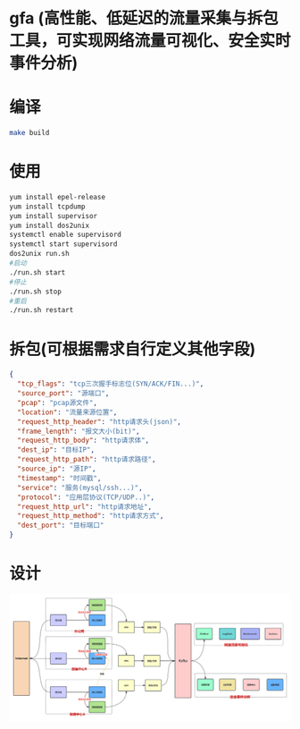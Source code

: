 # gfa (高性能、低延迟的流量采集与拆包工具，可实现网络流量可视化、安全实时事件分析)

# 编译

```bash
make build
```

# 使用

```bash
yum install epel-release
yum install tcpdump
yum install supervisor
yum install dos2unix
systemctl enable supervisord
systemctl start supervisord
dos2unix run.sh
#启动
./run.sh start
#停止
./run.sh stop
#重启
./run.sh restart
```

# 拆包(可根据需求自行定义其他字段)

```json
{
  "tcp_flags": "tcp三次握手标志位(SYN/ACK/FIN...)",
  "source_port": "源端口",
  "pcap": "pcap源文件",
  "location": "流量来源位置",
  "request_http_header": "http请求头(json)",
  "frame_length": "报文大小(bit)",
  "request_http_body": "http请求体",
  "dest_ip": "目标IP",
  "request_http_path": "http请求路径",
  "source_ip": "源IP",
  "timestamp": "时间戳",
  "service": "服务(mysql/ssh...)",
  "protocol": "应用层协议(TCP/UDP..)",
  "request_http_url": "http请求地址",
  "request_http_method": "http请求方式",
  "dest_port": "目标端口"
}
```

# 设计

![img](doc/traffic.jpg)